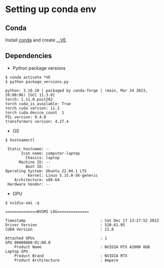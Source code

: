 # Setting up conda env 

## Conda
Install [conda](https://github.com/mxochicale/code/tree/main/conda) and create [...VE](ve.yml).

## Dependencies

* Python package versions
```
$ conda activate *VE
$ python package_versions.py 

python: 3.10.10 | packaged by conda-forge | (main, Mar 24 2023, 20:08:06) [GCC 11.3.0]
torch: 1.11.0.post202
torch cuda_is_available: True
torch cuda version: 11.2
torch cuda.device_count  1
PIL version: 9.4.0
transformers version: 4.27.4
```

* OS
```
$ hostnamectl

 Static hostname: --
       Icon name: computer-laptop
         Chassis: laptop
      Machine ID: --
         Boot ID: --
Operating System: Ubuntu 22.04.1 LTS              
          Kernel: Linux 5.15.0-56-generic
    Architecture: x86-64
 Hardware Vendor: --

```

* GPU
```
$ nvidia-smi -q

==============NVSMI LOG==============

Timestamp                                 : Sat Dec 17 13:27:52 2022
Driver Version                            : 520.61.05
CUDA Version                              : 11.8

Attached GPUs                             : 1
GPU 00000000:01:00.0
    Product Name                          : NVIDIA RTX A2000 8GB Laptop GPU
    Product Brand                         : NVIDIA RTX
    Product Architecture                  : Ampere

```
